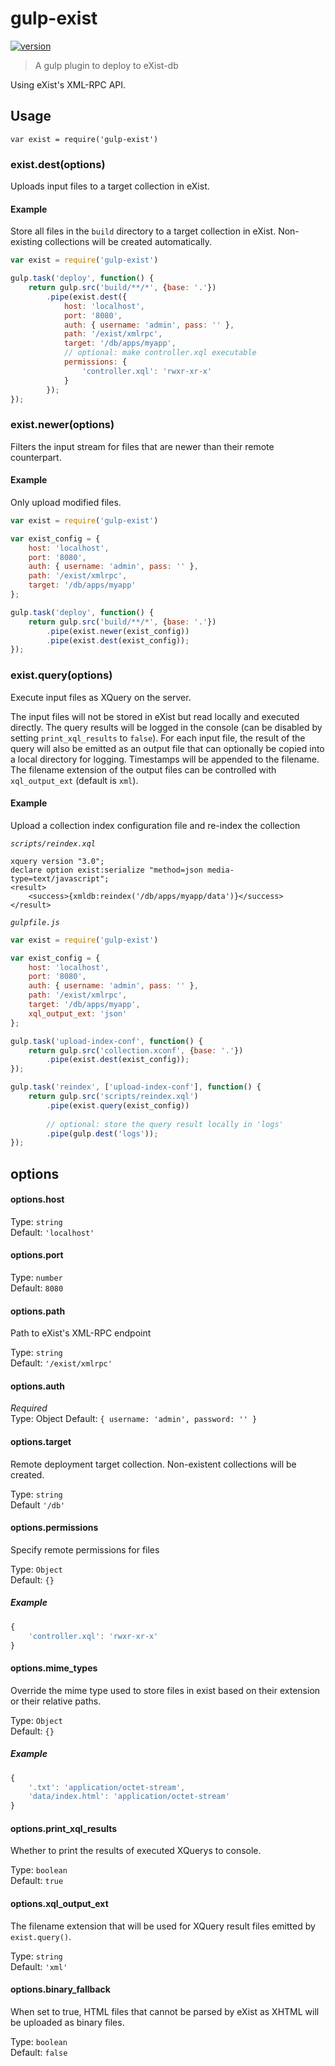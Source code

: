 # gulp-exist

[![version](https://img.shields.io/npm/v/gulp-exist.svg)](https://www.npmjs.com/package/gulp-exist)

> A gulp plugin to deploy to eXist-db 

Using eXist's XML-RPC API.

## Usage

```var exist = require('gulp-exist')```

### exist.dest(options)

Uploads input files to a target collection in eXist.

#### Example

Store all files in the ```build``` directory to a target collection in eXist. Non-existing collections will be created automatically.

```js
var exist = require('gulp-exist')

gulp.task('deploy', function() {
	return gulp.src('build/**/*', {base: '.'})
		.pipe(exist.dest({
			host: 'localhost',
			port: '8080',
			auth: { username: 'admin', pass: '' },
			path: '/exist/xmlrpc',
			target: '/db/apps/myapp',
			// optional: make controller.xql executable
			permissions: {
				'controller.xql': 'rwxr-xr-x'
			}
		});
});
```

### exist.newer(options)

Filters the input stream for files that are newer than their remote counterpart.

#### Example

Only upload modified files.

```js
var exist = require('gulp-exist')

var exist_config = {
	host: 'localhost',
	port: '8080',
	auth: { username: 'admin', pass: '' },
	path: '/exist/xmlrpc',
	target: '/db/apps/myapp'
};

gulp.task('deploy', function() {
	return gulp.src('build/**/*', {base: '.'})
		.pipe(exist.newer(exist_config))
		.pipe(exist.dest(exist_config));
});
```

### exist.query(options)

Execute input files as XQuery on the server.

The input files will not be stored in eXist but read locally and executed directly. The query results will be logged in the console (can be disabled by setting ```print_xql_results``` to ```false```). For each input file, the result of the query will also be emitted as an output file that can optionally be copied into a local directory for logging. Timestamps will be appended to the filename. The filename extension of the output files can be controlled with ```xql_output_ext``` (default is ```xml```).

#### Example

Upload a collection index configuration file and re-index the collection

*```scripts/reindex.xql```*
```xquery
xquery version "3.0";
declare option exist:serialize "method=json media-type=text/javascript";
<result>
	<success>{xmldb:reindex('/db/apps/myapp/data')}</success>
</result>
```

*```gulpfile.js```*
```js
var exist = require('gulp-exist')

var exist_config = {
	host: 'localhost',
	port: '8080',
	auth: { username: 'admin', pass: '' },
	path: '/exist/xmlrpc',
	target: '/db/apps/myapp',
	xql_output_ext: 'json'
};

gulp.task('upload-index-conf', function() {
	return gulp.src('collection.xconf', {base: '.'})
		.pipe(exist.dest(exist_config));
});

gulp.task('reindex', ['upload-index-conf'], function() {
	return gulp.src('scripts/reindex.xql')
		.pipe(exist.query(exist_config))
		
		// optional: store the query result locally in 'logs'
		.pipe(gulp.dest('logs'));
});
```

## options

#### options.host

Type: `string`  
Default: `'localhost'`

#### options.port

Type: `number`  
Default: `8080`

#### options.path

Path to eXist's XML-RPC endpoint

Type: `string`  
Default: `'/exist/xmlrpc'`

#### options.auth

*Required*  
Type: Object
Default: ```{ username: 'admin', password: '' }``` 

#### options.target

Remote deployment target collection. Non-existent collections will be created.

Type: `string`  
Default `'/db'`

#### options.permissions

Specify remote permissions for files

Type: `Object`  
Default: `{}`

##### Example

```js
{
	'controller.xql': 'rwxr-xr-x'
}
```

#### options.mime_types

Override the mime type used to store files in exist based on their extension or their relative paths.

Type: `Object`  
Default: `{}`

##### Example

```js
{
	'.txt': 'application/octet-stream',
	'data/index.html': 'application/octet-stream'
}
```

#### options.print_xql_results

Whether to print the results of executed XQuerys to console.

Type: `boolean`  
Default: `true`

#### options.xql_output_ext

The filename extension that will be used for XQuery result files emitted by ```exist.query()```.

Type: `string`  
Default: `'xml'`

#### options.binary_fallback

When set to true, HTML files that cannot be parsed by eXist as XHTML will be uploaded as binary files.

Type: `boolean`  
Default: `false`